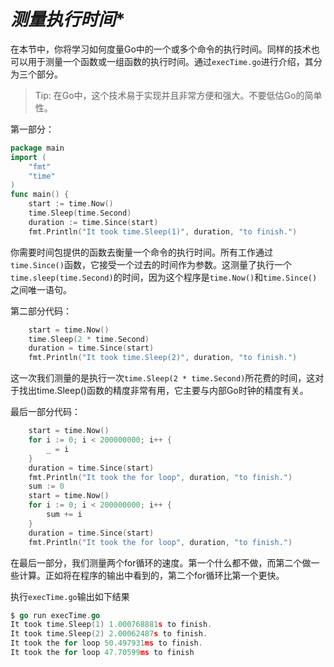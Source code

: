 # *测量执行时间**

在本节中，你将学习如何度量Go中的一个或多个命令的执行时间。同样的技术也可以用于测量一个函数或一组函数的执行时间。通过`execTime.go`进行介绍，其分为三个部分。

> Tip: 在Go中，这个技术易于实现并且非常方便和强大。不要低估Go的简单性。

第一部分：

```Go
package main
import (
    "fmt"
    "time"
)
func main() {
    start := time.Now()
    time.Sleep(time.Second)
    duration := time.Since(start)
    fmt.Println("It took time.Sleep(1)", duration, "to finish.")
```

你需要时间包提供的函数去衡量一个命令的执行时间。所有工作通过`time.Since()`函数，它接受一个过去的时间作为参数。这测量了执行一个`time.sleep(time.Second)`的时间，因为这个程序是`time.Now()`和`time.Since()`之间唯一语句。

第二部分代码：

```go
    start = time.Now()
    time.Sleep(2 * time.Second)
    duration = time.Since(start)
    fmt.Println("It took time.Sleep(2)", duration, "to finish.")
```
这一次我们测量的是执行一次`time.Sleep(2 * time.Second)`所花费的时间，这对于找出time.Sleep()函数的精度非常有用，它主要与内部Go时钟的精度有关。

最后一部分代码：
```go
    start = time.Now()
    for i := 0; i < 200000000; i++ {
        _ = i
    }
    duration = time.Since(start)
    fmt.Println("It took the for loop", duration, "to finish.")
    sum := 0
    start = time.Now()
    for i := 0; i < 200000000; i++ {
        sum += i
    }
    duration = time.Since(start)
    fmt.Println("It took the for loop", duration, "to finish.")
```

在最后一部分，我们测量两个for循环的速度。第一个什么都不做，而第二个做一些计算。正如将在程序的输出中看到的，第二个for循环比第一个更快。

执行`execTime.go`输出如下结果
```go
$ go run execTime.go
It took time.Sleep(1) 1.000768881s to finish.
It took time.Sleep(2) 2.00062487s to finish.
It took the for loop 50.497931ms to finish.
It took the for loop 47.70599ms to finish
```